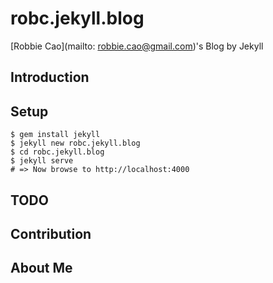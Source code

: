 # robc.jekyll.blog

[Robbie Cao](mailto: robbie.cao@gmail.com)'s Blog by Jekyll

## Introduction

## Setup

```
$ gem install jekyll
$ jekyll new robc.jekyll.blog
$ cd robc.jekyll.blog
$ jekyll serve
# => Now browse to http://localhost:4000
```

## TODO

## Contribution

## About Me

